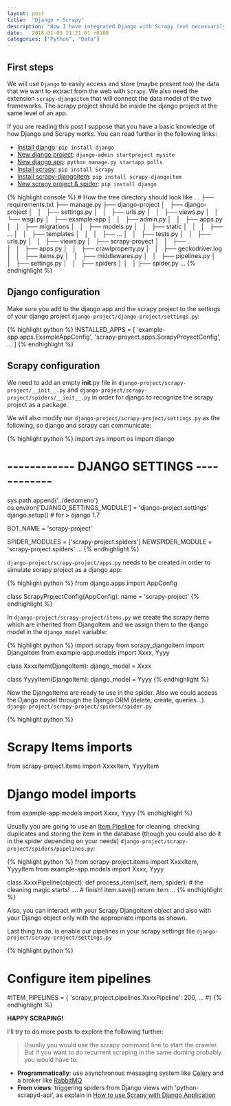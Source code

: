 ```yaml
---
layout: post
title:  "Django + Scrapy"
description: "How I have integrated Django with Scrapy (not necessarily the best solution)."
date:   2018-01-03 21:21:01 +0100
categories: ["Python", "Data"]
---
```

## First steps

We will use `Django` to easily access and store (maybe present too) the data that we want to extract from the web with `Scrapy`. We also need the extension `scrapy-djangoitem` that will connect the data model of the two frameworks. The scrapy project should be inside the django project at the same level of an app.

If you are reading this post I suppose that you have a basic knowledge of how Django and Scrapy works. You can read further in the following links:

* [Install django](https://docs.djangoproject.com/en/2.0/intro/install/): `pip install django`
* [New django project](https://docs.djangoproject.com/en/2.0/intro/tutorial01/): `django-admin startproject mysite`
* [New django app](https://docs.djangoproject.com/en/2.0/intro/tutorial01/): `python manage.py startapp polls`
* [Install scrapy](https://doc.scrapy.org/en/latest/intro/install.html): `pip install Scrapy`
* [Install scrapy-djangoitem](https://github.com/scrapy-plugins/scrapy-djangoitem): `pip install scrapy-djangoitem`
* [New scrapy project & spider](https://doc.scrapy.org/en/latest/intro/tutorial.html): `pip install django`

{% highlight console %}
# How the tree directory should look like
...
├── requirements.txt
├── manage.py
├── django-project
│   ├── django-project
│   │   ├── settings.py
│   │   ├── urls.py
│   │   ├── views.py
│   │   └── wsgi.py
│   ├── example-app
│   │   ├── admin.py
│   │   ├── apps.py
│   │   ├── migrations
│   │   ├── models.py
│   │   ├── static
│   │   │   ├── ...
│   │   ├── templates
│   │   │   ├── ...
│   │   ├── tests.py
│   │   ├── urls.py
│   │   ├── views.py
│   ├── scrapy-proyect
│   │   ├── ..  
│   │   ├── apps.py
│   │   ├── crawlproperty.py
│   │   ├── geckodriver.log
│   │   ├── items.py
│   │   ├── middlewares.py
│   │   ├── pipelines.py
│   │   ├── settings.py
│   │   ├── spiders
│   │   │   ├── spider.py
...
{% endhighlight %}

## Django configuration

Make sure you add to the django app and the scrapy project to the settings of your django project `django-project/django-project/settings.py`:

{% highlight python %}
INSTALLED_APPS = [
    'example-app.apps.ExampleAppConfig',
    'scrapy-proyect.apps.ScrapyProyectConfig',
    ...
]
{% endhighlight %}

## Scrapy configuration

We need to add an empty __init__.py file in `django-project/scrapy-project/__init__.py` and `django-project/scrapy-project/spiders/__init__.py` in order for django to recognize the scrapy project as a package.

We will also modify our `django-project/scrapy-project/settings.py` as the following, so django and scrapy can communicate:

{% highlight python %}
import sys
import os
import django
# ------------ DJANGO SETTINGS ------------
sys.path.append('../dedomeno')
os.environ['DJANGO_SETTINGS_MODULE'] = 'django-project.settings'
django.setup()  # for > django 1.7

BOT_NAME = 'scrapy-project'

SPIDER_MODULES = ['scrapy-project.spiders']
NEWSPIDER_MODULE = 'scrapy-project.spiders'
...
{% endhighlight %}

`django-project/scrapy-project/apps.py` needs to be created in order to simulate scrapy project as a django app:

{% highlight python %}
from django.apps import AppConfig

class ScrapyPrpjectConfig(AppConfig):
    name = 'scrapy-project'
{% endhighlight %}

In `django-project/scrapy-project/items.py` we create the scrapy items which are inherited from DjangoItem and we assign them to the django model in the `django_model` variable:

{% highlight python %}
import scrapy
from scrapy_djangoitem import DjangoItem
from example-app.models import Xxxx, Yyyy

class XxxxItem(DjangoItem):
    django_model = Xxxx

class YyyyItem(DjangoItem):
    django_model = Yyyy
{% endhighlight %}

Now the DjangoItems are ready to use in the spider. Also we could access the Django model through the Django ORM (delete, create, queries...). `django-project/scrapy-project/spiders/spider.py`

{% highlight python %}
# Scrapy Items imports
from scrapy-project.items import XxxxItem, YyyyItem
# Django model imports
from example-app.models import Xxxx, Yyyy
{% endhighlight %}

Usually you are going to use an [Item Pipeline](https://doc.scrapy.org/en/latest/topics/item-pipeline.html) for cleaning, checking duplicates and storing the item in the database (though you could also do it in the spider depending on your needs) `django-project/scrapy-project/spiders/pipelines.py`:

{% highlight python %}
from scrapy-project.items import XxxxItem, YyyyItem
from example-app.models import  Xxxx, Yyyy

class XxxxPipeline(object):
    def process_item(self, item, spider):
        # the cleaning magic starts!
        ....
        # finish!
        item.save()
        return item
...
{% endhighlight %}

Also, you can interact with your Scrapy DjangoItem object and also with your Django object only with the appropriate imports as shown.

Last thing to do, is enable our pipelines in your scrapy settings file `django-project/scrapy-project/settings.py` 

{% highlight python %}
# Configure item pipelines
#ITEM_PIPELINES = {
    'scrapy_project.pipelines.XxxxPipeline': 200,
    ...
#}
{% endhighlight %}

**HAPPY SCRAPING!**

I'll try to do more posts to explore the following further:

>Usually you would use the scrapy command line to start the crawler. But if you want to do recurrent scraping in the same doming probably you would have to:
* **Programmatically**: use asynchronous messaging system like [Celery](http://www.celeryproject.org/) and a broker like [RabbitMQ](https://www.rabbitmq.com/)
* **From views**: triggering spiders from Django views with 'python-scrapyd-api', as explain in [How to use Scrapy with Django Application](https://medium.com/@ali_oguzhan/how-to-use-scrapy-with-django-application-c16fabd0e62e)
 



